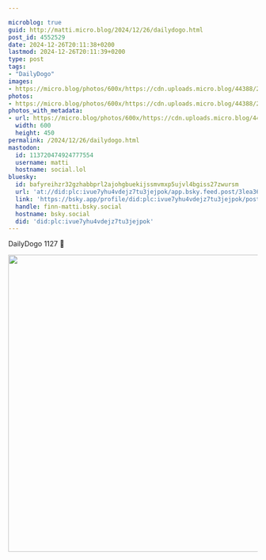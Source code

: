 ```yaml
---

microblog: true
guid: http://matti.micro.blog/2024/12/26/dailydogo.html
post_id: 4552529
date: 2024-12-26T20:11:38+0200
lastmod: 2024-12-26T20:11:39+0200
type: post
tags:
- "DailyDogo"
images:
- https://micro.blog/photos/600x/https://cdn.uploads.micro.blog/44388/2024/7f2aa717a042430196d7851d82393bfc.jpg
photos:
- https://micro.blog/photos/600x/https://cdn.uploads.micro.blog/44388/2024/7f2aa717a042430196d7851d82393bfc.jpg
photos_with_metadata:
- url: https://micro.blog/photos/600x/https://cdn.uploads.micro.blog/44388/2024/7f2aa717a042430196d7851d82393bfc.jpg
  width: 600
  height: 450
permalink: /2024/12/26/dailydogo.html
mastodon:
  id: 113720474924777554
  username: matti
  hostname: social.lol
bluesky:
  id: bafyreihzr32gzhabbprl2ajohgbuekijssmvmxp5ujvl4bgiss27zwursm
  url: 'at://did:plc:ivue7yhu4vdejz7tu3jejpok/app.bsky.feed.post/3lea36z6vwv2e'
  link: 'https://bsky.app/profile/did:plc:ivue7yhu4vdejz7tu3jejpok/post/3lea36z6vwv2e'
  handle: finn-matti.bsky.social
  hostname: bsky.social
  did: 'did:plc:ivue7yhu4vdejz7tu3jejpok'
---
```

DailyDogo 1127 🐶

<img src="/media/uploads/2024/7f2aa717a042430196d7851d82393bfc.jpg" width="600" alt="" />
